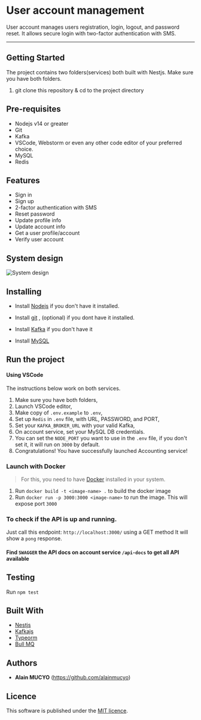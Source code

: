 # User account management

User account manages users registration, login, logout, and password reset. 
It allows secure login with two-factor authentication with SMS.

---

## Getting Started
The project contains two folders(services) both built with Nestjs. Make sure you have both folders.
1. git clone this repository & cd to the project directory

## Pre-requisites

* Nodejs v14 or greater
* Git
* Kafka
* VSCode, Webstorm or even any other code editor of your preferred choice.
* MySQL
* Redis

## Features
- Sign in
- Sign up
- 2-factor authentication with SMS
- Reset password
- Update profile info
- Update account info
- Get a user profile/account
- Verify user account

## System design

![System design](https://github.com/alainmucyo/user-accounting/assets/38314454/6c4cf413-05cf-420d-a701-03ba29849747)


## Installing

* Install [Nodejs](https://nodejs.org/en/) if you don't have it installed.

* Install [git](https://www.digitalocean.com/community/tutorials/how-to-contribute-to-open-source-getting-started-with-git)
  , (optional) if you dont have it installed.

* Install [Kafka](https://kafka.apache.org/) if you don't have it
* Install [MySQL](https://www.mysql.com)

## Run the project

#### Using VSCode
The instructions below work on both services.
1. Make sure you have both folders,
2. Launch VSCode editor,
3. Make copy of `.env.example` to `.env`,
4. Set up `Redis` in `.env` file, with URL, PASSWORD, and PORT, 
5. Set your `KAFKA_BROKER_URL` with your valid Kafka,
6. On account service, set your MySQL DB credentials.
7. You can set the `NODE_PORT` you want to use in the `.env` file, if you don't set it, it will run on `3000` by default.
8. Congratulations! You have successfully launched Accounting service!

### Launch with Docker

> For this, you need to have [Docker](https://www.docker.com/) installed in your system.

1. Run `docker build -t <image-name> .` to build the docker image
2. Run `docker run -p 3000:3000 <image-name>` to run the image. This will expose port `3000`


### To check if the API is up and running.

Just call this endpoint: `http://localhost:3000/` using a GET method It will show a `pong` response.

#### Find `SWAGGER` the API docs on account service `/api-docs` to get all API available

## Testing

Run `npm test`

## Built With

* [Nestjs](https://nestjs.com/)
* [Kafkajs](https://kafka.js.org)
* [Typeorm](https://typeorm.io)
* [Bull MQ](https://docs.bullmq.io)


## Authors

* **Alain MUCYO** (https://github.com/alainmucyo)

## Licence

This software is published under the [MIT licence](http://opensource.org/licenses/MIT).


